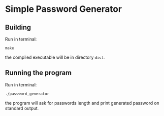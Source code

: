 # Simple Password Generator

## Building 
Run in terminal:

```make```

the compiled executable will be in directory `dist`.

## Running the program
Run in terminal:

`./password_generator`

the program will ask for passwords length and print generated password on standard output.